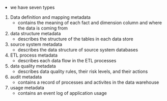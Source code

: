 
- we have seven types 

1. Data definition and mapping metadata 
	- contains the meaning of each fact and dimension column and where the data is coming from
2. data structure metadata
	- describes the structure of the tables in each data store 
3. source system metadata 
	- describes the data structure of source system databases 
4. ETL process metadata 
	- describes each data flow in the ETL processes 
5. data quality metadata 
	- describes data quality rules, their risk levels, and their actions 
6. audit metadata 
	- contains a record of processes and activites in the data warehouse 
7. usage metadata 
	- contains an event log of application usage 